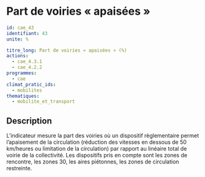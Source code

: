 # Part de voiries « apaisées »
```yaml
id: cae_43
identifiant: 43
unite: %

titre_long: Part de voiries « apaisées » (%)
actions:
  - cae_4.3.1
  - cae_4.2.2
programmes:
  - cae
climat_pratic_ids:
  - mobilites
thematiques:
  - mobilite_et_transport
```
## Description
L’indicateur mesure la part des voiries où un dispositif règlementaire permet l’apaisement de la circulation (réduction des vitesses en dessous de 50 km/heures ou limitation de la circulation) par rapport au linéaire total de voirie de la collectivité. Les dispositifs pris en compte sont les zones de rencontre, les zones 30, les aires piétonnes, les zones de circulation restreinte.




